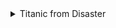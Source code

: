 <details>
<summary>Titanic from Disaster</summary>

#### DDA
| Variable | Definition | Key | 분석가 의견 |
| --- | --- | --- | --- |
| survival | Survival | 0 = No, 1 = Yes | 범주형(명목형), 생존 여부는 숫자가 아닌 특정의미를 가지기에 범주형으로 분류되는 것으로 확인됨  |
| pclass | Ticket class | 1 = 1st, 2 = 2nd, 3 = 3rd | 범주형(순서형), 티켓 클래스는 객실 등급을 표시하며 숫자가 아닌 특정의미를 나타내기에 범주형으로 분류되는 것으로 확인됨 |
| sex | Sex | | 범주형(명목형), 성별은 "남성" OR "여성" 두가지 카테고리로 분류되며 비교나 계산이 불가능하기에 범주형으로 분류되는 것으로 확인됨|
| Age | Age in years | | 수치형(이산형), 나이는 숫자로 표현되기에 수치형으로  분류되는 것으로 확인됨 |
| sibsp | # of siblings / spouses aboard the Titanic | | 범주형(순서형), 형제자매 범주로 분류되는 것으로 확인됨|
| parch | # of parents / children aboard the Titanic | | 범주형(순서형), 부모 OR 자녀의 수를 표현하는데 값들 간 순서를 나타내는 것으로 확인됨|
| ticket | Ticket number | | 범주형(명목형), 티켓번호는 문자열을 나타내는 것으로 확인됨 |
| fare | Passenger fare | | 수치형(순서형), 승객요금은 숫자로 표현되는 것으로 확인됨 |
| cabin | Cabin number | | 범주형(순서형), 객실번호는 문자와 숫자의 조합으로 표현되는 것으로 확인됨|
| embarked | Port of Embarkation | C = Cherbourg, Q = Queenstown, S = Southampton | 범주형(명목형), 승선한 항구는 범주형태로 표현되는 것으로 확인됨|

※수치형 변수는 숫자

※범주형 변수는 카테고리 OR 범주를 표시 

</details>


### 
